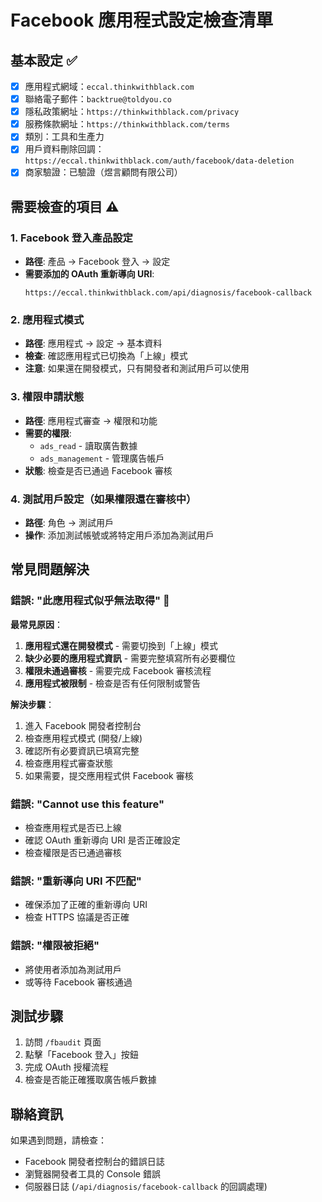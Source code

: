 # Facebook 應用程式設定檢查清單

## 基本設定 ✅
- [x] 應用程式網域：`eccal.thinkwithblack.com`
- [x] 聯絡電子郵件：`backtrue@toldyou.co`
- [x] 隱私政策網址：`https://thinkwithblack.com/privacy`
- [x] 服務條款網址：`https://thinkwithblack.com/terms`
- [x] 類別：工具和生產力
- [x] 用戶資料刪除回調：`https://eccal.thinkwithblack.com/auth/facebook/data-deletion`
- [x] 商家驗證：已驗證（煜言顧問有限公司）

## 需要檢查的項目 ⚠️

### 1. Facebook 登入產品設定
- **路徑**: 產品 → Facebook 登入 → 設定
- **需要添加的 OAuth 重新導向 URI**:
  ```
  https://eccal.thinkwithblack.com/api/diagnosis/facebook-callback
  ```

### 2. 應用程式模式
- **路徑**: 應用程式 → 設定 → 基本資料
- **檢查**: 確認應用程式已切換為「上線」模式
- **注意**: 如果還在開發模式，只有開發者和測試用戶可以使用

### 3. 權限申請狀態
- **路徑**: 應用程式審查 → 權限和功能
- **需要的權限**:
  - `ads_read` - 讀取廣告數據
  - `ads_management` - 管理廣告帳戶
- **狀態**: 檢查是否已通過 Facebook 審核

### 4. 測試用戶設定（如果權限還在審核中）
- **路徑**: 角色 → 測試用戶
- **操作**: 添加測試帳號或將特定用戶添加為測試用戶

## 常見問題解決

### 錯誤: "此應用程式似乎無法取得" 🚨
**最常見原因**：
1. **應用程式還在開發模式** - 需要切換到「上線」模式
2. **缺少必要的應用程式資訊** - 需要完整填寫所有必要欄位
3. **權限未通過審核** - 需要完成 Facebook 審核流程
4. **應用程式被限制** - 檢查是否有任何限制或警告

**解決步驟**：
1. 進入 Facebook 開發者控制台
2. 檢查應用程式模式 (開發/上線)
3. 確認所有必要資訊已填寫完整
4. 檢查應用程式審查狀態
5. 如果需要，提交應用程式供 Facebook 審核

### 錯誤: "Cannot use this feature"
- 檢查應用程式是否已上線
- 確認 OAuth 重新導向 URI 是否正確設定
- 檢查權限是否已通過審核

### 錯誤: "重新導向 URI 不匹配"
- 確保添加了正確的重新導向 URI
- 檢查 HTTPS 協議是否正確

### 錯誤: "權限被拒絕"
- 將使用者添加為測試用戶
- 或等待 Facebook 審核通過

## 測試步驟
1. 訪問 `/fbaudit` 頁面
2. 點擊「Facebook 登入」按鈕
3. 完成 OAuth 授權流程
4. 檢查是否能正確獲取廣告帳戶數據

## 聯絡資訊
如果遇到問題，請檢查：
- Facebook 開發者控制台的錯誤日誌
- 瀏覽器開發者工具的 Console 錯誤
- 伺服器日誌 (`/api/diagnosis/facebook-callback` 的回調處理)